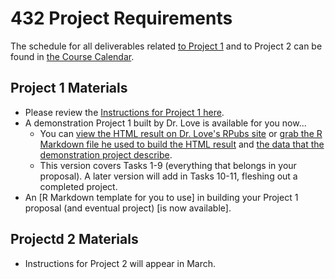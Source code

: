 # 432 Project Requirements

The schedule for all deliverables related [to Project 1](https://github.com/THOMASELOVE/2019-432/tree/master/projects/project1) and to Project 2 can be found in [the Course Calendar](https://github.com/THOMASELOVE/2019-432/blob/master/calendar.md).

## Project 1 Materials

- Please review the [Instructions for Project 1 here](https://github.com/THOMASELOVE/2019-432/tree/master/projects/project1).
- A demonstration Project 1 built by Dr. Love is available for you now...
    - You can [view the HTML result on Dr. Love's RPubs site](http://rpubs.com/TELOVE/project1-demo1_2019-432) or [grab the R Markdown file he used to build the HTML result](https://github.com/THOMASELOVE/2019-432/blob/master/projects/project1-demo/432_2019_project1_demo_proposal_draft.Rmd) and [the data that the demonstration project describe](https://raw.githubusercontent.com/THOMASELOVE/2019-432/master/projects/project1-demo/cardiac.dat).
    - This version covers Tasks 1-9 (everything that belongs in your proposal). A later version will add in Tasks 10-11, fleshing out a completed project.
- An [R Markdown template for you to use] in building your Project 1 proposal (and eventual project) [is now available].

## Projectd 2 Materials

- Instructions for Project 2 will appear in March.

